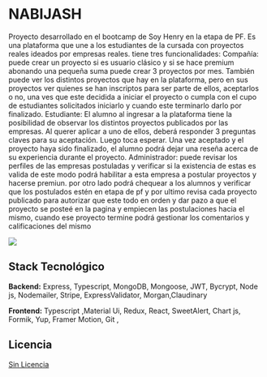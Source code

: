  NABIJASH
========

Proyecto desarrollado en el bootcamp de Soy Henry en la etapa de PF. Es una plataforma que une a los estudiantes de la cursada con proyectos reales ideados por empresas reales. tiene tres funcionalidades: Compañía: puede crear un proyecto si es usuario clásico y si se hace premium abonando una pequeña suma puede crear 3 proyectos por mes. También puede ver los distintos proyectos que hay en la plataforma, pero en sus proyectos ver quienes se han inscriptos para ser parte de ellos, aceptarlos o no, una ves que este decidida a iniciar el proyecto o cumpla con el cupo de estudiantes solicitados iniciarlo y cuando este terminarlo darlo por finalizado. Estudiante: El alumno al ingresar a la plataforma tiene la posibilidad de observar los distintos proyectos publicados por las empresas. Al querer aplicar a uno de ellos, deberá responder 3 preguntas claves para su aceptación. Luego toca esperar. Una vez aceptado y el proyecto haya sido finalizado, el alumno podrá dejar una reseña acerca de su experiencia durante el proyecto. Administrador: puede revisar los perfiles de las empresas postuladas y verificar si la existencia de estas es valida de este modo podrá habilitar a esta empresa a postular proyectos y hacerse premiun. por otro lado podrá chequear a los alumnos y verificar que los postulados estén en etapa de pf y por ultimo revisa cada proyecto publicado para autorizar que este todo en orden y dar pazo a que el proyecto se posteé en la pagina y empiecen las postulaciones hacia el mismo, cuando ese proyecto termine podrá gestionar los comentarios y calificaciones del mismo

![](https://via.placeholder.com/468x300?text=App+Screenshot)

Stack Tecnológico
-----------------

**Backend:** Express, Typescript, MongoDB, Mongoose, JWT, Bycrypt, Node js, Nodemailer, Stripe, ExpressValidator, Morgan,Claudinary

**Frontend:** Typescript ,Material Ui, Redux, React, SweetAlert, Chart js, Formik, Yup, Framer Motion, Git ,

Licencia
--------

[Sin Licencia](https://choosealicense.com/licenses/mit/)